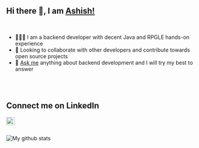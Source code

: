 ## Hi there 👋, I am [Ashish!][linkedin]

<br/>

- 👨🏻‍💻 I am a backend developer with decent Java and RPGLE hands-on experience
- 👯 Looking to collaborate with other developers and contribute towards open source projects
- 💬 [Ask me][askme] anything about backend development  and I will try my best to answer

<br/>
<br/>

## Connect me on LinkedIn
[<img align="left" alt="suryaprava | LinkedIn" width="22px" src="https://cdn.jsdelivr.net/npm/simple-icons@v3/icons/linkedin.svg" />][linkedin]

<br/>
<br/>

![My github stats][githubstats]

[linkedin]: https://linkedin.com/in/suryaprava
[askme]: https://github.com/suryaprava/suryaprava/issues
[githubstats]: https://github-readme-stats.vercel.app/api?username=suryaprava&show_icons=true
